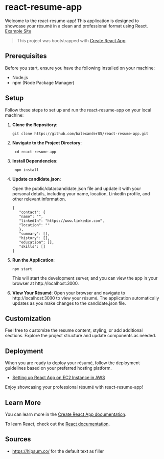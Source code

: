 # react-resume-app

Welcome to the react-resume-app! This application is designed to showcase your résumé in a clean and professional format using React. [Example Site](https://balexander85.github.io/react-resume-app)

> This project was bootstrapped with [Create React App](https://github.com/facebook/create-react-app).

## Prerequisites
Before you start, ensure you have the following installed on your machine:

* Node.js
* npm (Node Package Manager)

## Setup
Follow these steps to set up and run the react-resume-app on your local machine:
1. **Clone the Repository**:
   ```shell
   git clone https://github.com/balexander85/react-resume-app.git
   ```
2. **Navigate to the Project Directory**:
   ```shell
    cd react-resume-app
   ```
3. **Install Dependencies**:
   ```shell
    npm install
   ```
4. **Update candidate.json**:

   Open the public/data/candidate.json file and update it with your personal details, including your name, location, LinkedIn profile, and other relevant information.
   ```
   {
      "contact": {
      "name": "",
      "linkedIn": "https://www.linkedin.com",
      "location": ""
      },
      "summary": [],
      "history": [],
      "education": [],
      "skills": []
   }
   ``` 
5. **Run the Application**:
   ```shell
   npm start
   ```
   This will start the development server, and you can view the app in your browser at http://localhost:3000.
6. **View Your Résumé**:
   Open your browser and navigate to http://localhost:3000 to view your résumé. The application automatically updates as you make changes to the candidate.json file.

## Customization
Feel free to customize the resume content, styling, or add additional sections. Explore the project structure and update components as needed.

## Deployment
When you are ready to deploy your résumé, follow the deployment guidelines based on your preferred hosting platform.

* [Setting up React App on EC2 Instance in AWS](https://github.com/balexander85/programming-notes/tree/main/aws/ec2)

Enjoy showcasing your professional résumé with react-resume-app!

## Learn More

You can learn more in
the [Create React App documentation](https://facebook.github.io/create-react-app/docs/getting-started).

To learn React, check out the [React documentation](https://reactjs.org/).

## Sources

* https://hipsum.co/ for the default text as filler
